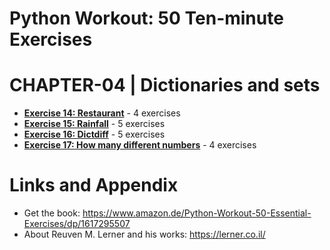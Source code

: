 # Python Workout: 50 Ten-minute Exercises
# CHAPTER-04 | Dictionaries and sets

* **[Exercise 14: Restaurant](https://github.com/nihathalici/Python-Workout-50-Ten-minute-Exercises/tree/main/CHPT-04-Dictionaries-and-sets/Exer-14-Restaurant)** - 4 exercises
* **[Exercise 15: Rainfall](https://github.com/nihathalici/Python-Workout-50-Ten-minute-Exercises/tree/main/CHPT-04-Dictionaries-and-sets/Exer-15-Rainfall)** - 5 exercises
* **[Exercise 16: Dictdiff](https://github.com/nihathalici/Python-Workout-50-Ten-minute-Exercises/tree/main/CHPT-04-Dictionaries-and-sets/Exer-16-Dictdiff)** - 5 exercises
* **[Exercise 17: How many different numbers](https://github.com/nihathalici/Python-Workout-50-Ten-minute-Exercises/tree/main/CHPT-04-Dictionaries-and-sets/Exer-17-How-many-different-numbers)** - 4 exercises

Links and Appendix
========================================================

- Get the book: https://www.amazon.de/Python-Workout-50-Essential-Exercises/dp/1617295507
- About Reuven M. Lerner and his works: https://lerner.co.il/

